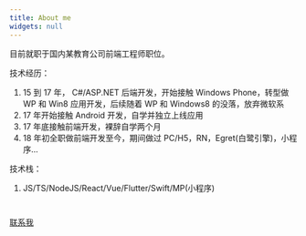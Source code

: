 ```yaml
---
title: About me
widgets: null
---
```


目前就职于国内某教育公司前端工程师职位。

技术经历：

1. 15 到 17 年， C#/ASP.NET 后端开发，开始接触 Windows Phone，转型做 WP 和 Win8 应用开发，后续随着 WP 和 Windows8 的没落，放弃微软系
2. 17 年开始接触 Android 开发，自学并独立上线应用
3. 17 年底接触前端开发，裸辞自学两个月
4. 18 年初全职做前端开发至今，期间做过 PC/H5，RN，Egret(白鹭引擎)，小程序...

技术栈：

1. JS/TS/NodeJS/React/Vue/Flutter/Swift/MP(小程序)

<a style="display:block;margin-top:40px;" href="mailto:zhiqiang0x0@outlook.com">联系我</a>
